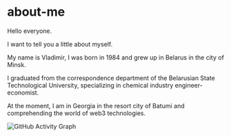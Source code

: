 # about-me

Hello everyone.

I want to tell you a little about myself.

My name is Vladimir, I was born in 1984 and grew up in Belarus in the city of Minsk.

I graduated from the correspondence department of the Belarusian State Technological University, specializing in chemical industry engineer-economist.

At the moment, I am in Georgia in the resort city of Batumi and comprehending the world of web3 technologies.

![GitHub Activity Graph](https://github-readme-activity-graph.cyclic.app/graph?username=Akiranbl4&theme=radical)
